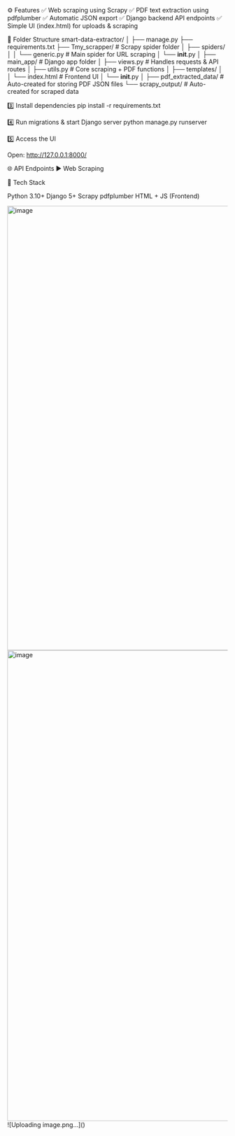 
⚙️ Features
✅ Web scraping using Scrapy
✅ PDF text extraction using pdfplumber
✅ Automatic JSON export
✅ Django backend API endpoints
✅ Simple UI (index.html) for uploads & scraping

🧩 Folder Structure
smart-data-extractor/
│
├── manage.py
├── requirements.txt
├── Tmy_scrapper/                 # Scrapy spider folder
│   ├── spiders/
│   │   └── generic.py            # Main spider for URL scraping
│   └── __init__.py
│
├── main_app/                     # Django app folder
│   ├── views.py                  # Handles requests & API routes
│   ├── utils.py                  # Core scraping + PDF functions
│   ├── templates/
│   │   └── index.html            # Frontend UI
│   └── __init__.py
│
├── pdf_extracted_data/           # Auto-created for storing PDF JSON files
└── scrapy_output/                # Auto-created for scraped data


3️⃣ Install dependencies
pip install -r requirements.txt

4️⃣ Run migrations & start Django server
python manage.py runserver

5️⃣ Access the UI

Open: http://127.0.0.1:8000/

🌐 API Endpoints
▶️ Web Scraping


🧠 Tech Stack

Python 3.10+
Django 5+
Scrapy
pdfplumber
HTML + JS (Frontend)

<img width="1919" height="1016" alt="image" src="https://github.com/user-attachments/assets/37b1dda1-20d2-47a6-8840-99beceb06c75" />
<img width="1919" height="1076" alt="image" src="https://github.com/user-attachments/assets/38b7c3c8-5a16-4862-8229-db3d7084db90" />
![Uploading image.png…]()




